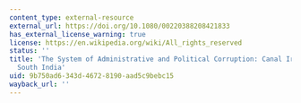 ```yaml
---
content_type: external-resource
external_url: https://doi.org/10.1080/00220388208421833
has_external_license_warning: true
license: https://en.wikipedia.org/wiki/All_rights_reserved
status: ''
title: 'The System of Administrative and Political Corruption: Canal Irrigation in
  South India'
uid: 9b750ad6-343d-4672-8190-aad5c9bebc15
wayback_url: ''
---
```

